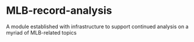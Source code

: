 # MLB-record-analysis
A module established with infrastructure to support continued analysis on a myriad of MLB-related topics
